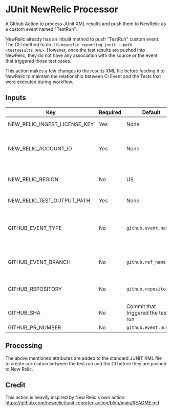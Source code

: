 # JUnit NewRelic Processor

A Github Action to process JUnit XML results and push them to NewRelic as a custom event named "TestRun".

NewRelic already has an inbuilt method to push "TestRun" custom event. The CLI method to do it is `newrelic reporting junit --path <testResults.XML>`. However, once the test results are pushed into NewRelic, they do not have any association with the source or the event that triggered those test cases.

This action makes a few changes to the results XML file before feeding it to NewRelic to maintain the relationship between CI Event and the Tests that were executed during workflow.

## Inputs

| Key  | Required | Default | Description |
| ------------- | ------------- | ------------- | ------------- |
| NEW_RELIC_INGEST_LICENSE_KEY  | Yes  | None  | Your New Relic Ingest License key.  |
| NEW_RELIC_ACCOUNT_ID  | Yes  | None  | Your New Relic account ID. Custom events representing your test run will be posted to this account.  |
| NEW_RELIC_REGION  | No  | US  | The geographical region for your New Relic account - US or EU. Default: US  |
| NEW_RELIC_TEST_OUTPUT_PATH  | Yes  | None  | The path to the JUnit output file.  |
| GITHUB_EVENT_TYPE  | No  | `github.event.name`  | The GitHub event type that triggered the workflow, eg., pull_request, push. Default: github.event_name  |
| GITHUB_EVENT_BRANCH  | No  | `github.ref_name`  | The branch name for the GitHub event that triggered the workflow. Default: github.ref_name  |
| GITHUB_REPOSITORY  | No  | `github.repository`  | Name of organisation and repo of the project in the format `organisation/repository`  |
| GITHUB_SHA  | No  | Commit that triggered the test run  | `github.sha`  |
| GITHUB_PR_NUMBER  | No  | `github.event.number`  | Pull request number  |

## Processing
The above mentioned attributes are added to the standard JUNIT XML file to create correlation between the test run and the CI before they are pushed to New Relic.

## Credit
This action is heavily inspired by New Relic's own action: https://github.com/newrelic/junit-reporter-action/blob/main/README.md
